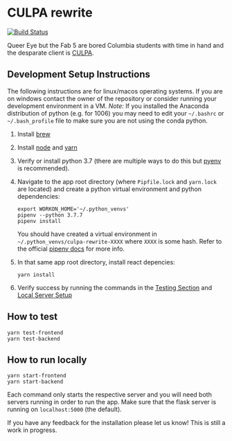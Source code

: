 # CULPA rewrite

[![Build Status](https://travis-ci.com/jonathanzhang99/culpa-rewrite.svg?token=9pakxssWTQ9rzoc91N3M&branch=master)](https://travis-ci.com/jonathanzhang99/culpa-rewrite)

Queer Eye but the Fab 5 are bored Columbia students with time in hand and the desparate client is [CULPA](http://culpa.info).

## Development Setup Instructions

The following instructions are for linux/macos operating systems. If you are on windows contact the owner of the repository or consider running your development environment in a VM. _Note:_ If you installed the Anaconda distribution of python (e.g. for 1006) you may need to edit your `~/.bashrc` or `~/.bash_profile` file to make sure you are not using the conda python.

1. Install [brew](https://brew.sh)
2. Install [node](https://nodejs.org/en/) and [yarn](https://classic.yarnpkg.com/en/docs/install/#mac-stable)
3. Verify or install python 3.7 (there are multiple ways to do this but [pyenv](https://github.com/pyenv/pyenv) is recommended).
4. Navigate to the app root directory (where `Pipfile.lock` and `yarn.lock` are located) and create a python virtual environment and python dependencies:

   ```
   export WORKON_HOME='~/.python_venvs'
   pipenv --python 3.7.7
   pipenv install
   ```

   You should have created a virtual environment in `~/.python_venvs/culpa-rewrite-XXXX` where `XXXX` is some hash. Refer to the official [pipenv docs](https://pipenv-fork.readthedocs.io/en/latest/) for more info.

5. In that same app root directory, install react depencies:

   ```
   yarn install
   ```

6. Verify success by running the commands in the [Testing Section](#how-to-test) and [Local Server Setup](#how-to-run-locally)

## How to test

```
yarn test-frontend
yarn test-backend
```

## How to run locally

```
yarn start-frontend
yarn start-backend
```

Each command only starts the respective server and you will need both servers running in order to run the app. Make sure that the flask server is running on `localhost:5000` (the default).

If you have any feedback for the installation please let us know! This is still a work in progress.
